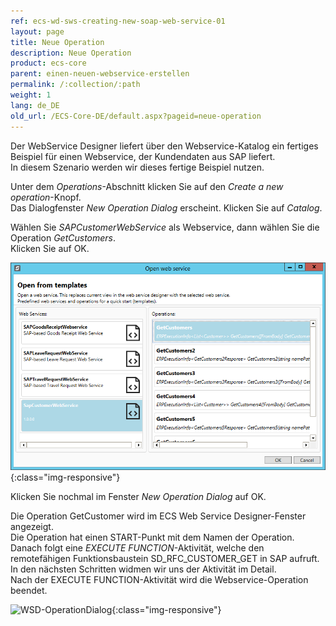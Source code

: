 ```yaml
---
ref: ecs-wd-sws-creating-new-soap-web-service-01
layout: page
title: Neue Operation
description: Neue Operation
product: ecs-core
parent: einen-neuen-webservice-erstellen
permalink: /:collection/:path
weight: 1
lang: de_DE
old_url: /ECS-Core-DE/default.aspx?pageid=neue-operation
---
```


Der WebService Designer liefert über den Webservice-Katalog ein fertiges Beispiel für einen Webservice, der Kundendaten aus SAP liefert. <br>
In diesem Szenario werden wir dieses fertige Beispiel nutzen. 

Unter dem *Operations*-Abschnitt klicken Sie auf den *Create a new operation*-Knopf.<br>
Das Dialogfenster *New Operation Dialog* erscheint. Klicken Sie auf *Catalog*. <br>

Wählen Sie *SAPCustomerWebService* als Webservice, dann wählen Sie die Operation *GetCustomers*.<br>
Klicken Sie auf OK.

![WSD-CatalogDialog](/img/content/ecscore-wsd_27.PNG){:class="img-responsive"}

Klicken Sie nochmal im Fenster *New Operation Dialog* auf OK. 

Die Operation GetCustomer wird im ECS Web Service Designer-Fenster angezeigt.<br>
Die Operation hat einen START-Punkt mit dem Namen der Operation.<br>
Danach folgt eine *EXECUTE FUNCTION*-Aktivität, welche den remotefähigen Funktionsbaustein SD_RFC_CUSTOMER_GET in SAP aufruft.<br>
In den nächsten Schritten widmen wir uns der Aktivität im Detail. <br>
Nach der EXECUTE FUNCTION-Aktivität  wird die Webservice-Operation beendet. 

![WSD-OperationDialog](/img/content/WSD-WebServiceDesigner1.PNG){:class="img-responsive"}